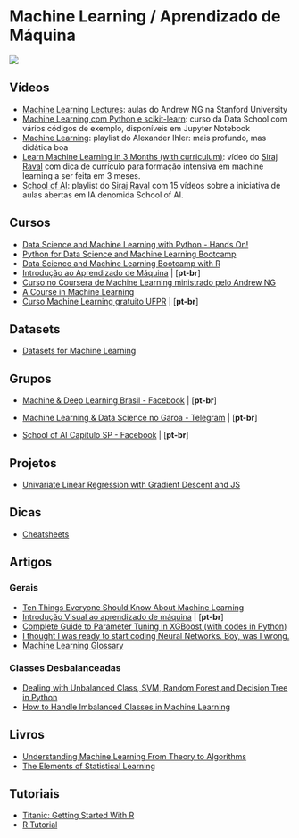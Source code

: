 # Machine Learning /  Aprendizado de Máquina

![](https://media.giphy.com/media/4TtTVTmBoXp8txRU0C/giphy.gif)

## Vídeos

- [Machine Learning Lectures](https://www.youtube.com/watch?v=UzxYlbK2c7E&list=PLJ_CMbwA6bT-n1W0mgOlYwccZ-j6gBXqE): aulas do Andrew NG na Stanford University
- [Machine Learning com Python e scikit-learn](https://www.youtube.com/watch?v=elojMnjn4kk&list=PL5-da3qGB5ICeMbQuqbbCOQWcS6OYBr5A): curso da Data School com vários códigos de exemplo, disponíveis em Jupyter Notebook
- [Machine Learning](https://www.youtube.com/playlist?list=PLaXDtXvwY-oDvedS3f4HW0b4KxqpJ_imw): playlist do Alexander Ihler: mais profundo, mas didática boa
- [Learn Machine Learning in 3 Months (with curriculum)](https://www.youtube.com/watch?v=Cr6VqTRO1v0): vídeo do [Siraj Raval](https://www.youtube.com/channel/UCWN3xxRkmTPmbKwht9FuE5A) com dica de currículo para formação intensiva em machine learning a ser feita em 3 meses.
- [School of AI](https://www.youtube.com/watch?v=ARy91XqIWpk&list=PL2-dafEMk2A4kRa2qZWxSTAXE7Q0k4qjF): playlist do [Siraj Raval](https://www.youtube.com/channel/UCWN3xxRkmTPmbKwht9FuE5A) com 15 vídeos sobre a iniciativa de aulas abertas em IA denomida School of AI.

## Cursos

- [Data Science and Machine Learning with Python - Hands On!](https://www.udemy.com/data-science-and-machine-learning-with-python-hands-on/)
- [Python for Data Science and Machine Learning Bootcamp](https://www.udemy.com/python-for-data-science-and-machine-learning-bootcamp/)
- [Data Science and Machine Learning Bootcamp with R](https://www.udemy.com/data-science-and-machine-learning-bootcamp-with-r/)
- [Introdução ao Aprendizado de Máquina](https://br.udacity.com/course/intro-to-machine-learning--ud120/) | [**pt-br**]
- [Curso no Coursera de Machine Learning ministrado pelo Andrew NG](https://pt.coursera.org/learn/machine-learning)
- [A Course in Machine Learning](http://ciml.info/)
- [Curso Machine Learning gratuito UFPR](http://cursos.leg.ufpr.br/ML4all/1parte/) | [**pt-br**]


## Datasets

- [Datasets for Machine Learning](https://docs.google.com/spreadsheets/d/1AQvZ7-Kg0lSZtG1wlgbIsrm90HaTZrJGQMz-uKRRlFw/edit#gid=0)

## Grupos

- [Machine & Deep Learning Brasil - Facebook](https://www.facebook.com/groups/machinedeeplearningbrasil/) | [**pt-br**]

- [Machine Learning & Data Science no Garoa - Telegram](https://t.me/dsmlbr) | [**pt-br**]

- [School of AI Capítulo SP - Facebook](https://www.facebook.com/groups/spschoolofai/) | [**pt-br**]
 

## Projetos

- [Univariate Linear Regression with Gradient Descent and JS](https://github.com/javascript-machine-learning/univariate-linear-regression-gradient-descent-javascript)

## Dicas

- [Cheatsheets](https://stanford.edu/~shervine/teaching/cs-229.html)


## Artigos

### Gerais

 - [Ten Things Everyone Should Know About Machine Learning](https://www.forbes.com/sites/quora/2017/09/06/ten-things-everyone-should-know-about-machine-learning/#1f1ae48a4e9e)
 - [Introdução Visual ao aprendizado de máquina](http://www.r2d3.us/uma-introducao-visual-ao-aprendizado-de-maquina-1/) | [**pt-br**]
 - [Complete Guide to Parameter Tuning in XGBoost (with codes in Python)](https://www.analyticsvidhya.com/blog/2016/03/complete-guide-parameter-tuning-xgboost-with-codes-python/)
 - [I thought I was ready to start coding Neural Networks. Boy, was I wrong.](https://www.linkedin.com/pulse/i-thought-ready-start-coding-neural-networks-boy-wrong-tim-g%C3%BClke/?trackingId=U8FeIMV3JkhPqefE8iU2gQ%3D%3D&lipi=urn%3Ali%3Apage%3Ad_flagship3_feed%3BUD4Qv5VUShmFJpTbtzvOfA%3D%3D&licu=urn%3Ali%3Acontrol%3Ad_flagship3_feed-object)
 - [Machine Learning Glossary](https://developers.google.com/machine-learning/glossary/)

### Classes Desbalanceadas

 - [Dealing with Unbalanced Class, SVM, Random Forest and Decision Tree in Python](http://bigdata-madesimple.com/dealing-with-unbalanced-class-svm-random-forest-and-decision-tree-in-python/)
 - [How to Handle Imbalanced Classes in Machine Learning](https://elitedatascience.com/imbalanced-classes)

## Livros

 - [Understanding Machine Learning From Theory to Algorithms](http://www.cs.huji.ac.il/~shais/UnderstandingMachineLearning/understanding-machine-learning-theory-algorithms.pdf)
 - [The Elements of Statistical Learning](http://web.stanford.edu/~hastie/ElemStatLearn/printings/ESLII_print12.pdf)

## Tutoriais

  - [Titanic: Getting Started With R](http://trevorstephens.com/kaggle-titanic-tutorial/getting-started-with-r/)
  - [R Tutorial](http://www.cyclismo.org/tutorial/R/)
